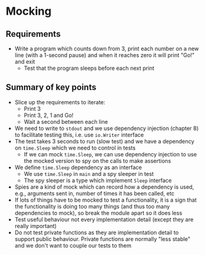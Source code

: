 # Mocking

## Requirements

* Write a program which counts down from 3, print each number on a new line (with a 1-second pause) and when it reaches zero it will print "Go!" and exit
    * Test that the program sleeps before each next print

## Summary of key points

* Slice up the requirements to iterate:
    * Print 3
    * Print 3, 2, 1 and Go!
    * Wait a second between each line
* We need to write to `stdout` and we use dependency injection (chapter 8) to facilitate testing this, i.e. use `io.Writer` interface
* The test takes 3 seconds to run (slow test) and we have a dependency on `time.Sleep` which we need to control in tests
    * If we can mock `time.Sleep`, we can use dependency injection to use the mocked version to spy on the calls to make assertions
* We define `time.Sleep` dependency as an interface
    * We use `time.Sleep` in `main` and a spy sleeper in test 
    * The spy sleeper is a type which implement `Sleep` interface
* Spies are a kind of mock which can record how a dependency is used, e.g., arguments sent in, number of times it has been called, etc
* If lots of things have to be mocked to test a functionality, it is a sign that the functionality is doing too many things (and thus too many dependencies to mock), so break the module apart so it does less
* Test useful behaviour not every implementation detail (except they are really important)
* Do not test private functions as they are implementation detail to support public behaviour. Private functions are normally "less stable" and we don't want to couple our tests to them
